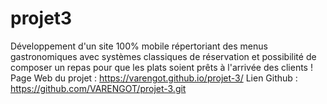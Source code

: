 # projet3
Développement d'un site 100% mobile  répertoriant des menus gastronomiques avec systèmes classiques de réservation et possibilité de composer un repas pour que les plats soient prêts à l'arrivée des clients !
Page Web du projet : https://varengot.github.io/projet-3/
Lien Github : https://github.com/VARENGOT/projet-3.git
